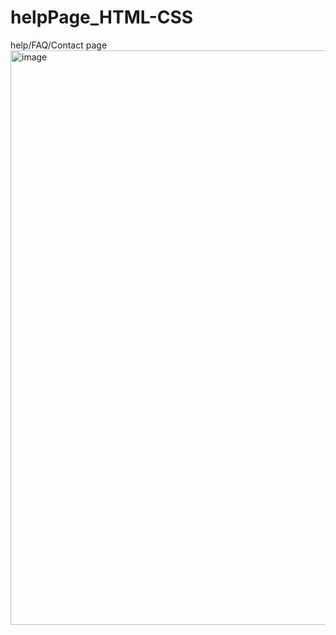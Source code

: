 # helpPage_HTML-CSS
help/FAQ/Contact page
<img width="919" alt="image" src="https://github.com/sumeeh/helpPage_HTML-CSS/assets/104570316/e12e3420-8286-49cf-98f3-b11823151483">
